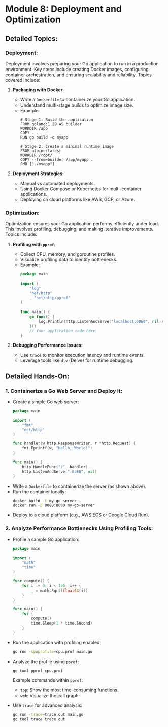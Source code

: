 # Module 8: Deployment and Optimization

## Detailed Topics:

### Deployment:
Deployment involves preparing your Go application to run in a production environment. Key steps include creating Docker images, configuring container orchestration, and ensuring scalability and reliability. Topics covered include:

1. **Packaging with Docker**:
    - Write a `Dockerfile` to containerize your Go application.
    - Understand multi-stage builds to optimize image size.
    - Example:
      ```Docker
      # Stage 1: Build the application
      FROM golang:1.20 AS builder
      WORKDIR /app
      COPY . .
      RUN go build -o myapp
 
      # Stage 2: Create a minimal runtime image
      FROM alpine:latest
      WORKDIR /root/
      COPY --from=builder /app/myapp .
      CMD ["./myapp"]
      ```

2. **Deployment Strategies**:
    - Manual vs automated deployments.
    - Using Docker Compose or Kubernetes for multi-container applications.
    - Deploying on cloud platforms like AWS, GCP, or Azure.

### Optimization:
Optimization ensures your Go application performs efficiently under load. This involves profiling, debugging, and making iterative improvements. Topics include:

1. **Profiling with `pprof`**:
    - Collect CPU, memory, and goroutine profiles.
    - Visualize profiling data to identify bottlenecks.
    - Example:
      ```go
      package main
 
      import (
          "log"
          "net/http"
          _ "net/http/pprof"
      )
 
      func main() {
          go func() {
              log.Println(http.ListenAndServe("localhost:6060", nil))
          }()
          // Your application code here
      }
      ```

2. **Debugging Performance Issues**:
    - Use `trace` to monitor execution latency and runtime events.
    - Leverage tools like `dlv` (Delve) for runtime debugging.

## Detailed Hands-On:

### 1. Containerize a Go Web Server and Deploy It:
- Create a simple Go web server:
  ```go
  package main

  import (
      "fmt"
      "net/http"
  )

  func handler(w http.ResponseWriter, r *http.Request) {
      fmt.Fprintf(w, "Hello, World!")
  }

  func main() {
      http.HandleFunc("/", handler)
      http.ListenAndServe(":8080", nil)
  }
  ```
- Write a `Dockerfile` to containerize the server (as shown above).
- Run the container locally:
  ```bash
  docker build -t my-go-server .
  docker run -p 8080:8080 my-go-server
  ```
- Deploy to a cloud platform (e.g., AWS ECS or Google Cloud Run).

### 2. Analyze Performance Bottlenecks Using Profiling Tools:
- Profile a sample Go application:
  ```go
  package main

  import (
      "math"
      "time"
  )

  func compute() {
      for i := 0; i < 1e6; i++ {
          _ = math.Sqrt(float64(i))
      }
  }

  func main() {
      for {
          compute()
          time.Sleep(1 * time.Second)
      }
  }
  ```
- Run the application with profiling enabled:
  ```bash
  go run -cpuprofile=cpu.prof main.go
  ```
- Analyze the profile using `pprof`:
  ```bash
  go tool pprof cpu.prof
  ```
  Example commands within `pprof`:
    - `top`: Show the most time-consuming functions.
    - `web`: Visualize the call graph.

- Use `trace` for advanced analysis:
  ```bash
  go run -trace=trace.out main.go
  go tool trace trace.out
  ```

